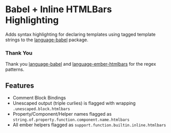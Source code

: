 # Babel + Inline HTMLBars Highlighting

Adds syntax highlighting for declaring templates using tagged template strings to the [language-babel](https://github.com/gandm/language-babel) package.

### Thank You
Thank you [language-babel](https://github.com/gandm/language-babel) and [language-ember-htmlbars](https://github.com/jmurphyau/language-ember-htmlbars) for the regex patterns.

## Features

- Comment Block Bindings
- Unescaped output (triple curlies) is flagged with wrapping `.unescaped.block.htmlbars`
- Property/Component/Helper names flagged as `string.of.property.function.component.name.htmlbars`
- All ember helpers flagged as `support.function.builtin.inline.htmlbars`
